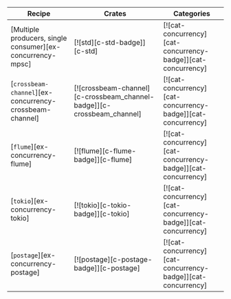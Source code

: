 | Recipe | Crates | Categories |
|--------|--------|------------|
| [Multiple producers, single consumer][ex-concurrency-mpsc] | [![std][c-std-badge]][c-std] | [![cat-concurrency][cat-concurrency-badge]][cat-concurrency] |
| [`crossbeam-channel`][ex-concurrency-crossbeam-channel] | [![crossbeam-channel][c-crossbeam_channel-badge]][c-crossbeam_channel] | [![cat-concurrency][cat-concurrency-badge]][cat-concurrency] |
| [`flume`][ex-concurrency-flume] | [![flume][c-flume-badge]][c-flume] | [![cat-concurrency][cat-concurrency-badge]][cat-concurrency] |
| [`tokio`][ex-concurrency-tokio] | [![tokio][c-tokio-badge]][c-tokio]  | [![cat-concurrency][cat-concurrency-badge]][cat-concurrency] |
| [`postage`][ex-concurrency-postage] | [![postage][c-postage-badge]][c-postage] | [![cat-concurrency][cat-concurrency-badge]][cat-concurrency] |
